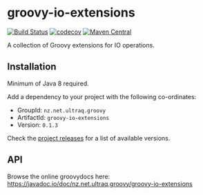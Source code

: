 
groovy-io-extensions
====================

[![Build Status](https://github.com/ultraq/groovy-io-extensions/actions/workflows/build.yml/badge.svg)](https://github.com/ultraq/groovy-io-extensions/actions)
[![codecov](https://codecov.io/gh/ultraq/groovy-io-extensions/branch/main/graph/badge.svg?token=4W2YJE2V3G)](https://codecov.io/gh/ultraq/groovy-io-extensions)
[![Maven Central](https://img.shields.io/maven-central/v/nz.net.ultraq.groovy/groovy-io-extensions.svg?maxAge=3600)](https://central.sonatype.com/artifact/nz.net.ultraq.groovy/groovy-io-extensions)

A collection of Groovy extensions for IO operations.


Installation
------------

Minimum of Java 8 required.

Add a dependency to your project with the following co-ordinates:

 - GroupId: `nz.net.ultraq.groovy`
 - ArtifactId: `groovy-io-extensions`
 - Version: `0.1.3`

Check the [project releases](https://github.com/ultraq/groovy-io-extensions/releases)
for a list of available versions.


API
---

Browse the online groovydocs here: https://javadoc.io/doc/nz.net.ultraq.groovy/groovy-io-extensions
